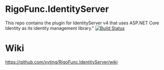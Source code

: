 # RigoFunc.IdentityServer
This repo contains the plugin for IdentityServer v4 that uses ASP.NET Core Identity as its identity management library."
[![Build Status](https://travis-ci.org/lotosbin/RigoFunc.IdentityServer.svg?branch=master)](https://travis-ci.org/lotosbin/RigoFunc.IdentityServer)

# Wiki
https://github.com/xyting/RigoFunc.IdentityServer/wiki
